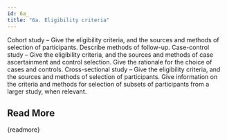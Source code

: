 ```yaml
---
id: 6a_
title: "6a. Eligibility criteria"
---
```

Cohort study – Give the eligibility criteria, and the sources and methods of selection of participants.  Describe methods of follow-up.
Case-control study – Give the eligibility criteria, and the sources and methods of case ascertainment and control selection. Give the rationale for the choice of cases and controls.
Cross-sectional study – Give the eligibility criteria, and the sources and methods of selection of participants.
Give information on the criteria and methods for selection of subsets of participants from a larger study, when relevant. 

## Read More

{readmore}